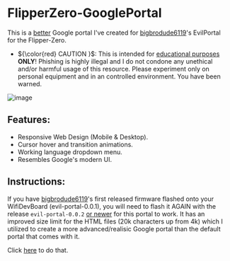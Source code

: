# FlipperZero-GooglePortal
This is a <ins>better</ins> Google portal I've created for [bigbrodude6119](https://github.com/bigbrodude6119)'s EvilPortal for the Flipper-Zero.


- ${\color{red}   CAUTION    }$: This is intended for <ins>educational purposes</ins> **ONLY**! Phishing is highly illegal and I do not condone any unethical and/or harmful usage of this resource. Please experiment only on personal equipment and in an controlled environment. You have been warned.

![image](https://github.com/Shlucus/FlipperZero-GooglePortal/assets/111912000/d2f1a3cc-951a-46be-8254-02716b5e0b5d)

## Features:

- Responsive Web Design (Mobile & Desktop).
- Cursor hover and transition animations.
- Working language dropdown menu.
- Resembles Google's modern UI.

## Instructions:

If you have [bigbrodude6119](https://github.com/bigbrodude6119)'s first released firmware flashed onto your WifiDevBoard (evil-portal-0.0.1), you will need to flash it AGAIN with the release `evil-portal-0.0.2` <ins>or newer</ins> for this portal to work. It has an improved size limit for the HTML files (20k characters up from 4k) which I utilized to create a more advanced/realisic Google portal than the default portal that comes with it.

Click [here](https://github.com/bigbrodude6119/flipper-zero-evil-portal/releases/tag/0.0.2) to do that.



